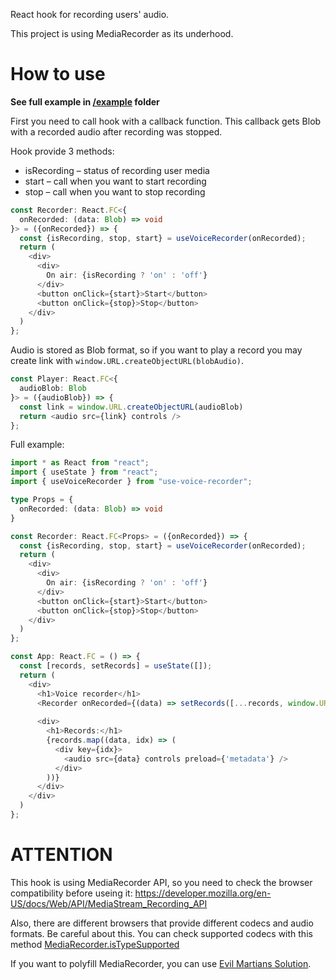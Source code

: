 React hook for recording users' audio. 

This project is using MediaRecorder as its underhood.

# How to use
__See full example in [/example](https://github.com/MrFranke/use-voice-recorder/tree/master/example) folder__

First you need to call hook with a callback function.
This callback gets Blob with a recorded audio after recording was stopped.

Hook provide 3 methods:
- isRecording – status of recording user media
- start – call when you want to start recording
- stop – call when you want to stop recording
 
```typescript jsx
const Recorder: React.FC<{
  onRecorded: (data: Blob) => void
}> = ({onRecorded}) => {
  const {isRecording, stop, start} = useVoiceRecorder(onRecorded);
  return (
    <div>
      <div>
        On air: {isRecording ? 'on' : 'off'}
      </div>
      <button onClick={start}>Start</button>
      <button onClick={stop}>Stop</button>
    </div>
  )
};
```

Audio is stored as Blob format, so if you want to play a record you may create link with 
`window.URL.createObjectURL(blobAudio)`.

```typescript jsx
const Player: React.FC<{
  audioBlob: Blob
}> = ({audioBlob}) => {
  const link = window.URL.createObjectURL(audioBlob)
  return <audio src={link} controls />
};
```

Full example:
```typescript jsx
import * as React from "react";
import { useState } from "react";
import { useVoiceRecorder } from "use-voice-recorder";

type Props = {
  onRecorded: (data: Blob) => void
}

const Recorder: React.FC<Props> = ({onRecorded}) => {
  const {isRecording, stop, start} = useVoiceRecorder(onRecorded);
  return (
    <div>
      <div>
        On air: {isRecording ? 'on' : 'off'}
      </div>
      <button onClick={start}>Start</button>
      <button onClick={stop}>Stop</button>
    </div>
  )
};

const App: React.FC = () => {
  const [records, setRecords] = useState([]);
  return (
    <div>
      <h1>Voice recorder</h1>
      <Recorder onRecorded={(data) => setRecords([...records, window.URL.createObjectURL(data)])} />
      
      <div>
        <h1>Records:</h1>
        {records.map((data, idx) => (
          <div key={idx}>
            <audio src={data} controls preload={'metadata'} />
          </div>
        ))}
      </div>
    </div>
  )
};

```

# ATTENTION
This hook is using MediaRecorder API, so you need to check the browser compatibility before useing it:
https://developer.mozilla.org/en-US/docs/Web/API/MediaStream_Recording_API

Also, there are different browsers that provide different codecs and audio formats. Be careful about this.
You can check supported codecs with this method [MediaRecorder.isTypeSupported](https://developer.mozilla.org/en-US/docs/Web/API/MediaRecorder/isTypeSupported)

If you want to polyfill MediaRecorder, you can use [Evil Martians Solution](https://github.com/ai/audio-recorder-polyfill). 


